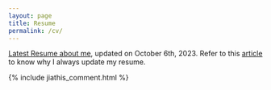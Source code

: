 ```yaml
---
layout: page
title: Resume
permalink: /cv/
---
```


[Latest Resume about me](cv-botao_li-20231006.pdf), updated on October 6th, 2023. Refer to this [article](http://bourneli.github.io/job/markdown/2017/08/08/generate-resume-by-markdown.html) to know why I always update my resume.

{% include jiathis_comment.html %}

